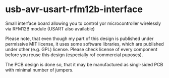 usb-avr-usart-rfm12b-interface
=============================

Small interface board allowing you to control yor microcontroller wirelessly via RFM12B module (USART also available)

Please note, that even though my part of this design is published under permissive MIT license,
it uses some software libraries, which are published under other (e.g. GPL) license.
Please check license of every component before you reuse this design (especially rof commercial puposes).

The PCB design is done so, that it may be manufactured as singl-sided PCB with minimal number of jumpers.
